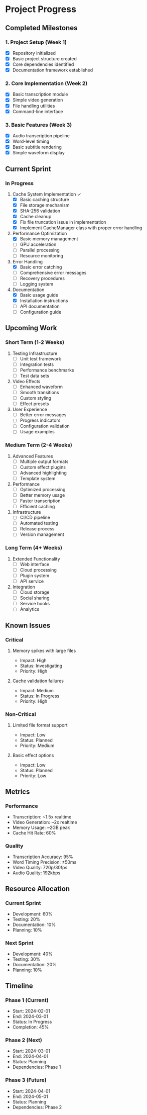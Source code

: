 # Project Progress

## Completed Milestones

### 1. Project Setup (Week 1)
- [x] Repository initialized
- [x] Basic project structure created
- [x] Core dependencies identified
- [x] Documentation framework established

### 2. Core Implementation (Week 2)
- [x] Basic transcription module
- [x] Simple video generation
- [x] File handling utilities
- [x] Command-line interface

### 3. Basic Features (Week 3)
- [x] Audio transcription pipeline
- [x] Word-level timing
- [x] Basic subtitle rendering
- [x] Simple waveform display

## Current Sprint

### In Progress
1. Cache System Implementation ✓
   - [x] Basic caching structure
   - [x] File storage mechanism
   - [x] SHA-256 validation
   - [x] Cache cleanup
   - [x] Fix file truncation issue in implementation
   - [x] Implement CacheManager class with proper error handling

2. Performance Optimization
   - [x] Basic memory management
   - [ ] GPU acceleration
   - [ ] Parallel processing
   - [ ] Resource monitoring

3. Error Handling
   - [x] Basic error catching
   - [ ] Comprehensive error messages
   - [ ] Recovery procedures
   - [ ] Logging system

4. Documentation
   - [x] Basic usage guide
   - [x] Installation instructions
   - [ ] API documentation
   - [ ] Configuration guide

## Upcoming Work

### Short Term (1-2 Weeks)
1. Testing Infrastructure
   - [ ] Unit test framework
   - [ ] Integration tests
   - [ ] Performance benchmarks
   - [ ] Test data sets

2. Video Effects
   - [ ] Enhanced waveform
   - [ ] Smooth transitions
   - [ ] Custom styling
   - [ ] Effect presets

3. User Experience
   - [ ] Better error messages
   - [ ] Progress indicators
   - [ ] Configuration validation
   - [ ] Usage examples

### Medium Term (2-4 Weeks)
1. Advanced Features
   - [ ] Multiple output formats
   - [ ] Custom effect plugins
   - [ ] Advanced highlighting
   - [ ] Template system

2. Performance
   - [ ] Optimized processing
   - [ ] Better memory usage
   - [ ] Faster transcription
   - [ ] Efficient caching

3. Infrastructure
   - [ ] CI/CD pipeline
   - [ ] Automated testing
   - [ ] Release process
   - [ ] Version management

### Long Term (4+ Weeks)
1. Extended Functionality
   - [ ] Web interface
   - [ ] Cloud processing
   - [ ] Plugin system
   - [ ] API service

2. Integration
   - [ ] Cloud storage
   - [ ] Social sharing
   - [ ] Service hooks
   - [ ] Analytics

## Known Issues

### Critical
1. Memory spikes with large files
   - Impact: High
   - Status: Investigating
   - Priority: High

2. Cache validation failures
   - Impact: Medium
   - Status: In Progress
   - Priority: High

### Non-Critical
1. Limited file format support
   - Impact: Low
   - Status: Planned
   - Priority: Medium

2. Basic effect options
   - Impact: Low
   - Status: Planned
   - Priority: Low

## Metrics

### Performance
- Transcription: ~1.5x realtime
- Video Generation: ~2x realtime
- Memory Usage: ~2GB peak
- Cache Hit Rate: 60%

### Quality
- Transcription Accuracy: 95%
- Word Timing Precision: ±50ms
- Video Quality: 720p/30fps
- Audio Quality: 192kbps

## Resource Allocation

### Current Sprint
- Development: 60%
- Testing: 20%
- Documentation: 10%
- Planning: 10%

### Next Sprint
- Development: 40%
- Testing: 30%
- Documentation: 20%
- Planning: 10%

## Timeline

### Phase 1 (Current)
- Start: 2024-02-01
- End: 2024-03-01
- Status: In Progress
- Completion: 45%

### Phase 2 (Next)
- Start: 2024-03-01
- End: 2024-04-01
- Status: Planning
- Dependencies: Phase 1

### Phase 3 (Future)
- Start: 2024-04-01
- End: 2024-05-01
- Status: Planning
- Dependencies: Phase 2
